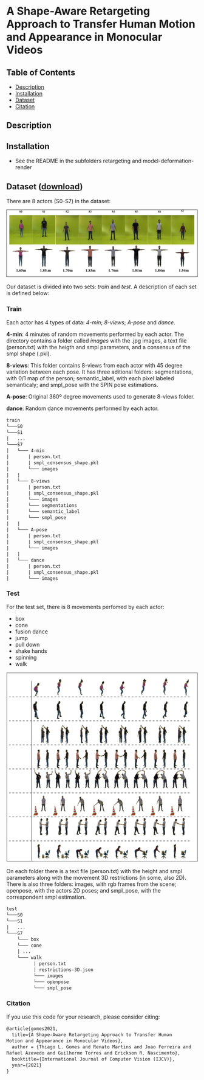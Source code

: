 # A Shape-Aware Retargeting Approach to Transfer Human Motion and Appearance in Monocular Videos


## Table of Contents
  * [Description](#description)
  * [Installation](#installation)
  * [Dataset](#dataset)
  * [Citation](#citation)

## Description

## Installation
* See the README in the subfolders retargeting and model-deformation-render

## Dataset ([download](https://www.verlab.dcc.ufmg.br/MotionTransfer/MotionTransfer-dataset.tar.gz))

There are 8 actors (S0-S7) in the dataset:

![dataset actors](actors.png)

Our dataset is divided into two sets: *train* and *test*. A description of each set is defined below:

### **Train**

Each actor has 4 types of data: *4-min*; *8-views*; *A-pose* and *dance*. 

**4-min**: 4 minutes of random movements performed by each actor. The directory contains a folder called *images* with the .jpg images, a text file (person.txt) with the heigth and smpl parameters, and a consensus of the smpl shape (.pkl).

**8-views**: This folder contains 8-views from each actor with 45 degree variation between each pose. It has three aditional folders: segmentations, with 0/1 map of the person; semantic_label, with each pixel labeled semanticaly; and smpl_pose with the SPIN pose estimations.

**A-pose**: Original 360º degree movements used to generate 8-views folder.

**dance**: Random dance movements performed by each actor. 

```
train
└───S0
└───S1
|   ...
└───S7    
│   └─── 4-min
|       | person.txt
|       | smpl_consensus_shape.pkl
|       └─── images
|   |        
|   └─── 8-views
|       | person.txt
|       | smpl_consensus_shape.pkl
|       └─── images
|       └─── segmentations
|       └─── semantic_label
|       └─── smpl_pose   
|   |
|   └─── A-pose
|       | person.txt
|       | smpl_consensus_shape.pkl
|       └─── images
|   |
|   └─── dance
|       | person.txt
|       | smpl_consensus_shape.pkl
|       └─── images
```

### **Test**

For the test set, there is 8 movements perfomed by each actor:

- box
- cone
- fusion dance
- jump
- pull down
- shake hands
- spinning
- walk

![test movements](test_movements.png)

On each folder there is a text file (person.txt) with the height and smpl parameters along with the movement 3D restrictions (in some, also 2D). There is also three folders: images, with rgb frames from the scene; openpose, with the actors 2D poses; and smpl_pose, with the correspondent smpl estimation.

```
test
└───S0
└───S1
|   ...
└───S7 
    └─── box
    └─── cone
    | ...
    └─── walk
          | person.txt
          | restrictions-3D.json
          └─── images
          └─── openpose
          └─── smpl_pose
```

### Citation
If you use this code for your research, please consider citing:
```
@article{gomes2021,
  title={A Shape-Aware Retargeting Approach to Transfer Human
Motion and Appearance in Monocular Videos},
  author = {Thiago L. Gomes and Renato Martins and Joao Ferreira and Rafael Azevedo and Guilherme Torres and Erickson R. Nascimento},
  booktitle={International Journal of Computer Vision (IJCV)},
  year={2021}
}
```


